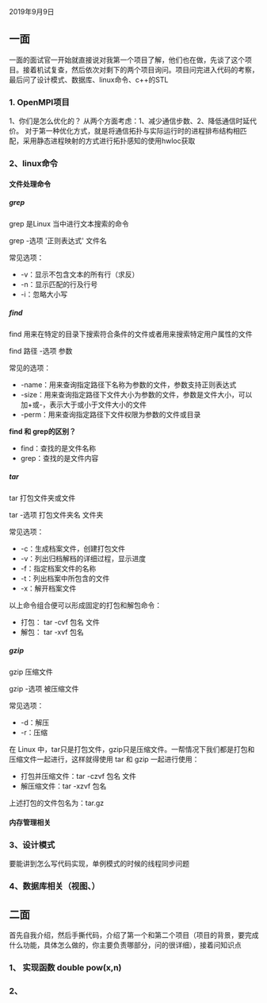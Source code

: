 2019年9月9日 

## 一面
一面的面试官一开始就直接说对我第一个项目了解，他们也在做，先谈了这个项目。接着机试复查，然后依次对剩下的两个项目询问。项目问完进入代码的考察，最后问了设计模式、数据库、linux命令、c++的STL

### 1. OpenMPI项目
1、你们是怎么优化的？
从两个方面考虑：1、减少通信步数、2、降低通信时延代价。
对于第一种优化方式，就是将通信拓扑与实际运行时的进程排布结构相匹配，采用静态进程映射的方式进行拓扑感知的使用hwloc获取


### 2、linux命令

#### 文件处理命令

##### grep

grep 是Linux 当中进行文本搜索的命令

grep -选项 '正则表达式' 文件名

常见选项：

- -v：显示不包含文本的所有行（求反）
- -n：显示匹配的行及行号
- -i：忽略大小写

##### find

find 用来在特定的目录下搜索符合条件的文件或者用来搜索特定用户属性的文件

find 路径 -选项 参数

常见的选项：

- -name：用来查询指定路径下名称为参数的文件，参数支持正则表达式
- -size：用来查询指定路径下文件大小为参数的文件，参数是文件大小，可以加+或-，表示大于或小于文件大小的文件
- -perm：用来查询指定路径下文件权限为参数的文件或目录

**find 和 grep的区别？**

- find：查找的是文件名称
- grep：查找的是文件内容

##### tar

tar 打包文件夹或文件

tar -选项 打包文件夹名 文件夹

常见选项：

- -c：生成档案文件，创建打包文件
- -v：列出归档解档的详细过程，显示进度
- -f：指定档案文件的名称
- -t：列出档案中所包含的文件
- -x：解开档案文件

以上命令组合便可以形成固定的打包和解包命令：

- 打包： tar -cvf 包名 文件
- 解包： tar -xvf 包名

##### gzip

gzip 压缩文件

gzip -选项 被压缩文件

常见选项：

- -d：解压
- -r：压缩

在 Linux 中，tar只是打包文件，gzip只是压缩文件。一帮情况下我们都是打包和压缩文件一起进行，这样就得使用 tar 和 gzip 一起进行使用：

- 打包并压缩文件：tar -czvf 包名 文件
- 解压缩文件：tar -xzvf 包名

上述打包的文件包名为：tar.gz

#### 内存管理相关


### 3、设计模式
要能讲到怎么写代码实现，单例模式的时候的线程同步问题

### 4、数据库相关（视图、）

## 二面
首先自我介绍，然后手撕代码，介绍了第一个和第二个项目（项目的背景，要完成什么功能，具体怎么做的，你主要负责哪部分，问的很详细），接着问知识点

### 1、 实现函数 double pow(x,n)

### 2、
